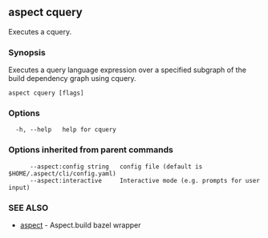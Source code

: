 ## aspect cquery

Executes a cquery.

### Synopsis

Executes a query language expression over a specified subgraph of the build dependency graph using cquery.

```
aspect cquery [flags]
```

### Options

```
  -h, --help   help for cquery
```

### Options inherited from parent commands

```
      --aspect:config string   config file (default is $HOME/.aspect/cli/config.yaml)
      --aspect:interactive     Interactive mode (e.g. prompts for user input)
```

### SEE ALSO

* [aspect](aspect.md)	 - Aspect.build bazel wrapper

